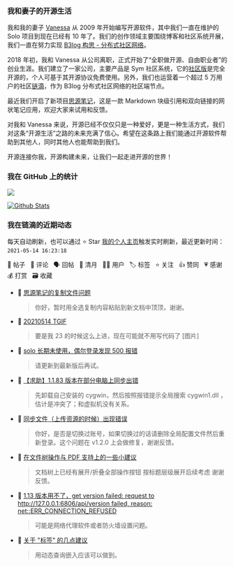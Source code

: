 ### 我和妻子的开源生活

我和我的妻子 [Vanessa](https://github.com/Vanessa219) 从 2009 年开始编写开源软件，其中我们一直在维护的 Solo 项目到现在已经有 10 年了。我们的创作领域主要围绕博客和社区系统开展，我们一直在努力实现 [B3log 构思 - 分布式社区网络](https://ld246.com/article/1546941897596)。

2018 年初，我和 Vanessa 从公司离职，正式开始了“全职做开源、自由职业者”的创业生涯。我们建立了一家公司，主要产品是 Sym 社区系统，它的[社区版](https://github.com/88250/symphony)是完全开源的，个人可基于其开源协议免费使用。另外，我们也运营着一个超过 5 万用户的社区[链滴](https://ld246.com)，作为 B3log 分布式社区网络的社区端节点。

最近我们开启了新项目[思源笔记](https://github.com/siyuan-note/siyuan)，这是一款 Markdown 块级引用和双向链接的网状笔记应用，欢迎大家来试用和反馈。

对我和 Vanessa 来说，开源已经不仅仅只是一种爱好，更是一种生活方式，我们对这条“开源生活”之路的未来充满了信心。希望在这条路上我们能通过开源软件帮助到其他人，同时其他人也能帮助到我们。

开源连接你我，开源构建未来，让我们一起走进开源的世界！

### 我在 GitHub 上的统计

<a title="Hits" target="_blank" href="https://github.com/88250/88250"><img src="https://hits.b3log.org/88250/88250.svg"></a>

[![Github Stats](https://github-readme-stats.vercel.app/api?username=88250&theme=tokyonight&show_icons=true)](https://github.com/88250)

<!--events start -->

### 我在链滴的近期动态

每天自动刷新，也可以通过 ⭐️ Star [我的个人主页](https://github.com/88250/88250)触发实时刷新，最近更新时间：`2021-05-14 16:23:18`

📝 帖子 &nbsp; 💬 评论 &nbsp; 🗣 回帖 &nbsp; 🌙 清月 &nbsp; 👨‍💻 用户 &nbsp; 🏷️ 标签 &nbsp; ⭐️ 关注 &nbsp; 👍 赞同 &nbsp; 💗 感谢 &nbsp; 💰 打赏 &nbsp; 🗃 收藏

* 💬 [思源笔记的复制文件问题](https://ld246.com/article/1620955449379/comment/1620957119345#comments)

  > 你好，暂时用全选复制内容粘贴到新文档中顶顶，谢谢。
* 💬 [20210514 TGIF](https://ld246.com/article/1620953372740/comment/1620954060376#comments)

  > 要是我 23 的时候这么上进，现在可能就不用写代码了 [图片]
* 💬 [solo 长期未使用，偶尔登录发现 500 报错](https://ld246.com/article/1620900677162/comment/1620905714476#comments)

  > 请更新到最新版后再试。
* 💬 [【求助】1.1.83 版本在部分电脑上同步出错](https://ld246.com/article/1620896776637/comment/1620905672061#comments)

  > 先卸载自己安装的 cygwin，然后按照报错提示全局搜索 cygwin1.dll ，估计是冲突了；和虚拟机没有关系。
* 💬 [同步文件（上传资源的时候）出现错误](https://ld246.com/article/1620886119500/comment/1620893710354#comments)

  > 你好，是否是切换过账号，如果切换过的话请删除全局配置文件然后重新登录。这个问题在 v1.2.0 上会做修复，谢谢反馈。
* 💬 [在文件树操作与 PDF 支持上的一些小建议](https://ld246.com/article/1620824601432/comment/1620825953337#comments)

  > 文档树上已经有展开/折叠全部操作按钮 按标题层级展开后续考虑 谢谢反馈。
* 💬 [1.13 版本用不了，get version failed: request to http://127.0.0.1:6806/api/version failed, reason: net::ERR_CONNECTION_REFUSED](https://ld246.com/article/1620802966800/comment/1620811501671#comments)

  > 可能是网络代理软件或者防火墙设置问题。
* 💬 [关于 "标签" 的几点建议](https://ld246.com/article/1620802596378/comment/1620808508150#comments)

  > 用动态查询嵌入应该可以做到。


<!--events end -->
